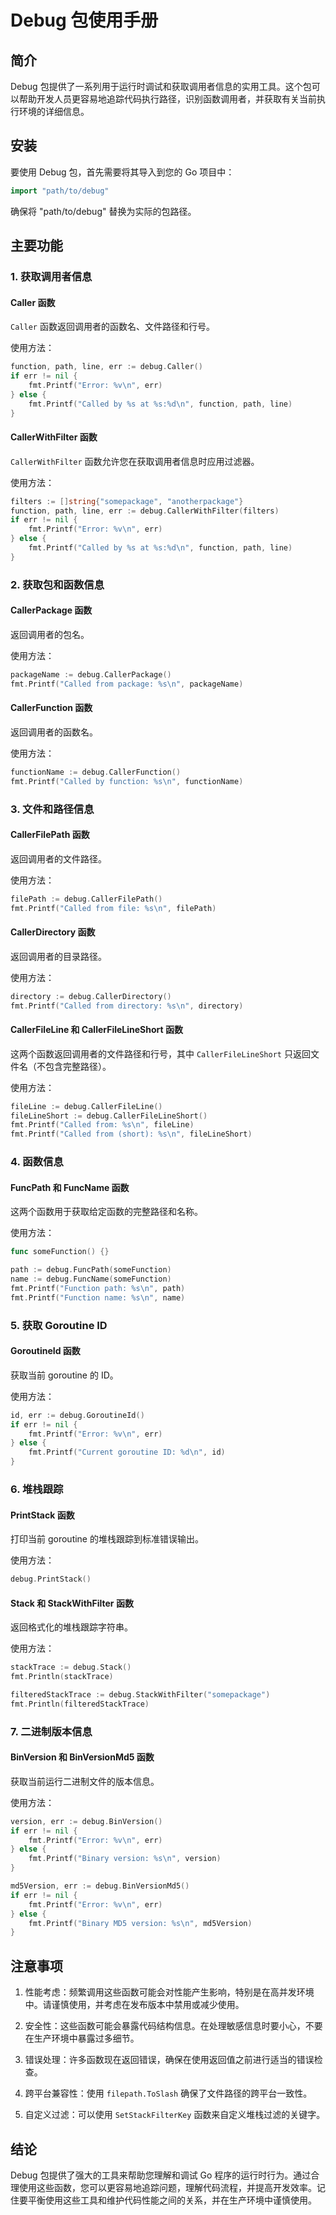 # Debug 包使用手册

## 简介

Debug 包提供了一系列用于运行时调试和获取调用者信息的实用工具。这个包可以帮助开发人员更容易地追踪代码执行路径，识别函数调用者，并获取有关当前执行环境的详细信息。

## 安装

要使用 Debug 包，首先需要将其导入到您的 Go 项目中：

```go
import "path/to/debug"
```

确保将 "path/to/debug" 替换为实际的包路径。

## 主要功能

### 1. 获取调用者信息

#### Caller 函数

`Caller` 函数返回调用者的函数名、文件路径和行号。

使用方法：

```go
function, path, line, err := debug.Caller()
if err != nil {
    fmt.Printf("Error: %v\n", err)
} else {
    fmt.Printf("Called by %s at %s:%d\n", function, path, line)
}
```

#### CallerWithFilter 函数

`CallerWithFilter` 函数允许您在获取调用者信息时应用过滤器。

使用方法：

```go
filters := []string{"somepackage", "anotherpackage"}
function, path, line, err := debug.CallerWithFilter(filters)
if err != nil {
    fmt.Printf("Error: %v\n", err)
} else {
    fmt.Printf("Called by %s at %s:%d\n", function, path, line)
}
```

### 2. 获取包和函数信息

#### CallerPackage 函数

返回调用者的包名。

使用方法：

```go
packageName := debug.CallerPackage()
fmt.Printf("Called from package: %s\n", packageName)
```

#### CallerFunction 函数

返回调用者的函数名。

使用方法：

```go
functionName := debug.CallerFunction()
fmt.Printf("Called by function: %s\n", functionName)
```

### 3. 文件和路径信息

#### CallerFilePath 函数

返回调用者的文件路径。

使用方法：

```go
filePath := debug.CallerFilePath()
fmt.Printf("Called from file: %s\n", filePath)
```

#### CallerDirectory 函数

返回调用者的目录路径。

使用方法：

```go
directory := debug.CallerDirectory()
fmt.Printf("Called from directory: %s\n", directory)
```

#### CallerFileLine 和 CallerFileLineShort 函数

这两个函数返回调用者的文件路径和行号，其中 `CallerFileLineShort` 只返回文件名（不包含完整路径）。

使用方法：

```go
fileLine := debug.CallerFileLine()
fileLineShort := debug.CallerFileLineShort()
fmt.Printf("Called from: %s\n", fileLine)
fmt.Printf("Called from (short): %s\n", fileLineShort)
```

### 4. 函数信息

#### FuncPath 和 FuncName 函数

这两个函数用于获取给定函数的完整路径和名称。

使用方法：

```go
func someFunction() {}

path := debug.FuncPath(someFunction)
name := debug.FuncName(someFunction)
fmt.Printf("Function path: %s\n", path)
fmt.Printf("Function name: %s\n", name)
```

### 5. 获取 Goroutine ID

#### GoroutineId 函数

获取当前 goroutine 的 ID。

使用方法：

```go
id, err := debug.GoroutineId()
if err != nil {
    fmt.Printf("Error: %v\n", err)
} else {
    fmt.Printf("Current goroutine ID: %d\n", id)
}
```

### 6. 堆栈跟踪

#### PrintStack 函数

打印当前 goroutine 的堆栈跟踪到标准错误输出。

使用方法：

```go
debug.PrintStack()
```

#### Stack 和 StackWithFilter 函数

返回格式化的堆栈跟踪字符串。

使用方法：

```go
stackTrace := debug.Stack()
fmt.Println(stackTrace)

filteredStackTrace := debug.StackWithFilter("somepackage")
fmt.Println(filteredStackTrace)
```

### 7. 二进制版本信息

#### BinVersion 和 BinVersionMd5 函数

获取当前运行二进制文件的版本信息。

使用方法：

```go
version, err := debug.BinVersion()
if err != nil {
    fmt.Printf("Error: %v\n", err)
} else {
    fmt.Printf("Binary version: %s\n", version)
}

md5Version, err := debug.BinVersionMd5()
if err != nil {
    fmt.Printf("Error: %v\n", err)
} else {
    fmt.Printf("Binary MD5 version: %s\n", md5Version)
}
```

## 注意事项

1. 性能考虑：频繁调用这些函数可能会对性能产生影响，特别是在高并发环境中。请谨慎使用，并考虑在发布版本中禁用或减少使用。

2. 安全性：这些函数可能会暴露代码结构信息。在处理敏感信息时要小心，不要在生产环境中暴露过多细节。

3. 错误处理：许多函数现在返回错误，确保在使用返回值之前进行适当的错误检查。

4. 跨平台兼容性：使用 `filepath.ToSlash` 确保了文件路径的跨平台一致性。

5. 自定义过滤：可以使用 `SetStackFilterKey` 函数来自定义堆栈过滤的关键字。

## 结论

Debug 包提供了强大的工具来帮助您理解和调试 Go 程序的运行时行为。通过合理使用这些函数，您可以更容易地追踪问题，理解代码流程，并提高开发效率。记住要平衡使用这些工具和维护代码性能之间的关系，并在生产环境中谨慎使用。